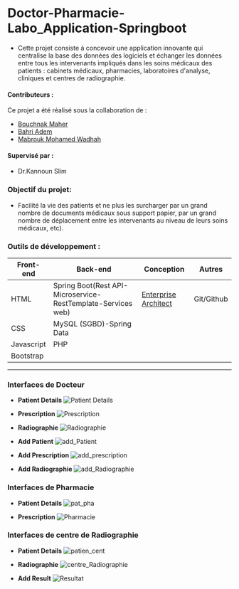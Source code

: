 # Doctor-Pharmacie-Labo_Application-Springboot
- Cette projet consiste à concevoir une application innovante qui centralise la base des données  des logiciels et  échanger  les données entre tous les intervenants impliqués dans les soins médicaux des patients  : cabinets médicaux, pharmacies, laboratoires d'analyse, cliniques et centres de radiographie.

#### **Contributeurs :**
Ce projet a été réalisé sous la collaboration de :
  * [Bouchnak Maher](https://github.com/Bouchnak-Maher)
  * [Bahri Adem ](https://github.com/Bahri-Adem)
  * [Mabrouk Mohamed Wadhah](https://github.com/WadhahMabrouk)
#### **Supervisé par :** 
* Dr.Kannoun Slim
### **Objectif du projet:**
- Facilité la vie des patients et ne plus les surcharger par un grand nombre de documents médicaux sous support papier, par un grand nombre de déplacement entre les intervenants au niveau de leurs soins médicaux, etc).

### **Outils de développement :**

<table>
    <thead>
        <th>Front-end</th>
        <th>Back-end</th>
        <th>Conception</th>
        <th>Autres</th>
    </thead>
    <tbody>
        <tr>
            <td>HTML</td>
            <td>Spring Boot(Rest API-Microservice-RestTemplate-Services web)</td>
            <td><a href="https://sparxsystems.com/">Enterprise Architect</a></td>
             <td>Git/Github</td>
        </tr>
        <tr>
            <td>CSS</td>
            <td>MySQL (SGBD)-Spring Data</td>
            <td></td>
              <td></td>
        </tr>
         <tr>
            <td>Javascript</td>
            <td>PHP</td>
            <td></td>
              <td></td>
        </tr>
        <tr>
            <td>Bootstrap</td>
            <td></td>
            <td></td>
             <td></td>
        </tr>
    </tbody>
</table>

---

### **Interfaces de Docteur**
* **Patient Details**
![Patient Details](https://github.com/Bouchnak-Maher/Doctor-Pharmacie-Labo_Application-Springboot/assets/94197705/43b48edf-8d3b-4489-8b1f-018e86196d0f)
* **Prescription**
![Prescription](https://github.com/Bouchnak-Maher/Doctor-Pharmacie-Labo_Application-Springboot/assets/94197705/65417363-9390-4e4b-b12b-a9f8e9b918c6)
*  **Radiographie**
![Radiographie](https://github.com/Bouchnak-Maher/Doctor-Pharmacie-Labo_Application-Springboot/assets/94197705/1c59278b-522d-4b9d-b0f8-a14d4f376142)
* **Add Patient**
![add_Patient](https://github.com/Bouchnak-Maher/Doctor-Pharmacie-Labo_Application-Springboot/assets/94197705/e50151e3-880d-402d-935f-ac3d90d1d1d0)
* **Add Prescription**
![add_prescription](https://github.com/Bouchnak-Maher/Doctor-Pharmacie-Labo_Application-Springboot/assets/94197705/0edb66a7-097e-44de-991f-ccad030d0ce0)

* **Add Radiographie**
![add_Radiographie](https://github.com/Bouchnak-Maher/Doctor-Pharmacie-Labo_Application-Springboot/assets/94197705/5d58da58-5678-4a40-817a-ae2dca8d5fcb)

### **Interfaces de Pharmacie**
* **Patient Details**
![pat_pha](https://github.com/Bouchnak-Maher/Doctor-Pharmacie-Labo_Application-Springboot/assets/94197705/f6092c64-d6ac-4345-8e4a-9d318d2ba65d)

* **Prescription**
![Pharmacie](https://github.com/Bouchnak-Maher/Doctor-Pharmacie-Labo_Application-Springboot/assets/94197705/676be8cc-bc6b-4a18-afb3-ce745b39af55)

### **Interfaces de centre de Radiographie**
* **Patient Details**
![patien_cent](https://github.com/Bouchnak-Maher/Doctor-Pharmacie-Labo_Application-Springboot/assets/94197705/35b0491f-46b5-4921-84d8-0609b58469be)

* **Radiographie**
![centre_Radiographie](https://github.com/Bouchnak-Maher/Doctor-Pharmacie-Labo_Application-Springboot/assets/94197705/97cb9a25-3114-4004-aeb7-4e0e1fc9d52f)
* **Add Result**
![Resultat](https://github.com/Bouchnak-Maher/Doctor-Pharmacie-Labo_Application-Springboot/assets/94197705/469fe792-1ff5-4bc6-8fc6-612398244054)

